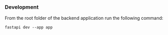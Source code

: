 ### Development

From the root folder of the backend application run the following command:

```
fastapi dev --app app
```
